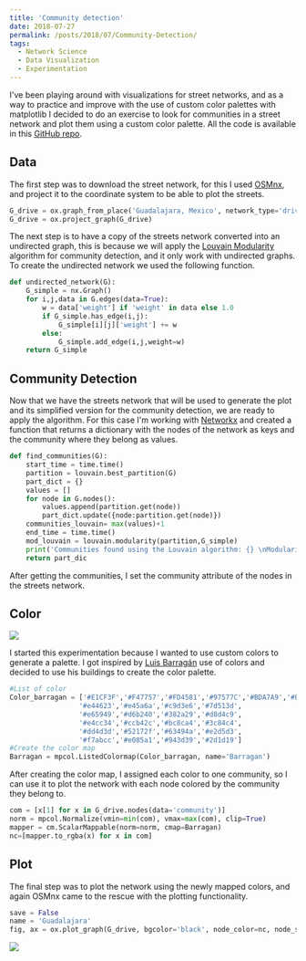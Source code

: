 ```yaml
---
title: 'Community detection'
date: 2018-07-27
permalink: /posts/2018/07/Community-Detection/
tags:
  - Network Science
  - Data Visualization
  - Experimentation
---
```


I've been playing around with visualizations for street networks, and as a way to practice and improve with the use of custom color palettes with matplotlib I decided to do an exercise to look for communities in a street network and plot them using a custom color palette. All the code is available in this [GitHub repo](https://github.com/nateraluis/Community-Detection/).

## Data
The first step was to download the street network, for this I used [OSMnx](https://github.com/gboeing/osmnx), and project it to the coordinate system to be able to plot the streets.

```python
G_drive = ox.graph_from_place('Guadalajara, Mexico', network_type='drive', simplify=True, which_result=2)
G_drive = ox.project_graph(G_drive)
```

The next step is to have a copy of the streets network converted into an undirected graph, this is because we will apply the [Louvain Modularity](https://en.wikipedia.org/wiki/Louvain_Modularity) algorithm for community detection, and it only work with undirected graphs. To create the undirected network we used the following function.

```python
def undirected_network(G):
    G_simple = nx.Graph()
    for i,j,data in G.edges(data=True):
        w = data['weight'] if 'weight' in data else 1.0
        if G_simple.has_edge(i,j):
            G_simple[i][j]['weight'] += w
        else:
            G_simple.add_edge(i,j,weight=w)
    return G_simple
```

## Community Detection
Now that we have the streets network that will be used to generate the plot and its simplified version for the community detection, we are ready to apply the algorithm. For this case I'm working with [Networkx](https://networkx.github.io/) and created a function that returns a dictionary with the nodes of the network as keys and the community where they belong as values.

```python
def find_communities(G):
    start_time = time.time()
    partition = louvain.best_partition(G)
    part_dict = {}
    values = []
    for node in G.nodes():
        values.append(partition.get(node))
        part_dict.update({node:partition.get(node)})
    communities_louvain= max(values)+1
    end_time = time.time()
    mod_louvain = louvain.modularity(partition,G_simple)
    print('Communities found using the Louvain algorithm: {} \nModularity: {} \nTime for finding the communities: {} s'.format(communities_louvain, mod_louvain,round((end_time-start_time),3)))
    return part_dic
```

After getting the communities, I set the community attribute of the nodes in the streets network.

## Color
![](/images/Barragan.png)

I started this experimentation because I wanted to use custom colors to generate a palette. I got inspired by [Luis Barragán](https://en.wikipedia.org/wiki/Luis_Barrag%C3%A1n) use of colors and decided to use his buildings to create the color palette.

```python
#List of color
Color_barragan = ['#E1CF3F','#F47757','#FD4581','#97577C','#BDA7A9','#E1CF3F','#F47757','#FD4581',
                 '#e44623','#e45a6a','#c9d3e6','#7d513d',
                 '#e65949','#d6b240','#382a29','#d8d4c9',
                 '#e4cc34','#ccb42c','#bc8ca4','#3c84c4',
                 '#dd4d3d','#52172f','#63494a','#e2d5d3',
                 '#f7abcc','#e085a1','#943d39','#2d1d19']
#Create the color map
Barragan = mpcol.ListedColormap(Color_barragan, name='Barragan')
```
After creating the color map, I assigned each color to one community, so I can use it to plot the network with each node colored by the community they belong to.

```python
com = [x[1] for x in G_drive.nodes(data='community')]
norm = mpcol.Normalize(vmin=min(com), vmax=max(com), clip=True)
mapper = cm.ScalarMappable(norm=norm, cmap=Barragan)
nc=[mapper.to_rgba(x) for x in com]
```

## Plot
The final step was to plot the network using the newly mapped colors, and again OSMnx came to the rescue with the plotting functionality.

```python
save = False
name = 'Guadalajara'
fig, ax = ox.plot_graph(G_drive, bgcolor='black', node_color=nc, node_size=8.5, node_zorder=3, node_alpha=1, edge_linewidth=0.25, edge_color='white',edge_alpha=1,fig_height=20,close=True, show=True, save=save, filename=name, file_format='png')
```
![](/images/Guadalajara.png)
